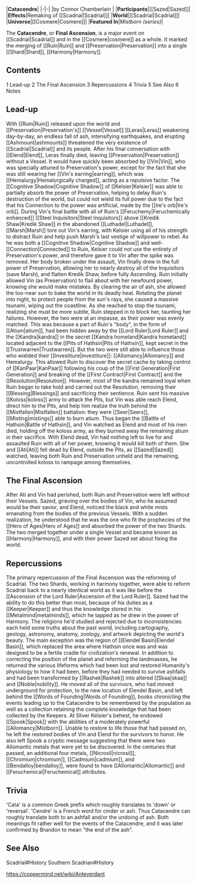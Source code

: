 |**Catacendre**|
|-|-|
|by  Connor Chamberlain |
|**Participants**|[[Sazed\|Sazed]]|
|**Effects**|Remaking of [[Scadrial\|Scadrial]]|
|**World**|[[Scadrial\|Scadrial]]|
|**Universe**|[[Cosmere\|Cosmere]]|
|**Featured In**|*Mistborn (series)*|

The **Catacendre**, or **Final Ascension**, is a major event on [[Scadrial\|Scadrial]] and in the [[Cosmere\|cosmere]] as a whole. It marked the merging of [[Ruin\|Ruin]] and [[Preservation\|Preservation]] into a single [[Shard\|Shard]], [[Harmony\|Harmony]].

## Contents

1 Lead-up
2 The Final Ascension
3 Repercussions
4 Trivia
5 See Also
6 Notes


## Lead-up
With [[Ruin\|Ruin]] released upon the world and [[Preservation\|Preservation's]] [[Vessel\|Vessel]] [[Leras\|Leras]] weakening day-by-day, an endless fall of ash, intensifying earthquakes, and erupting [[Ashmount\|ashmounts]] threatened the very existence of [[Scadrial\|Scadrial]] and its people.
After his final conversation with [[Elend\|Elend]], Leras finally died, leaving [[Preservation\|Preservation]] without a Vessel. It would have quickly been absorbed by [[Vin\|Vin]], who was specially attuned to Preservation's power, except for the fact that she was still wearing her [[Vin's earring\|earring]], which was [[Hemalurgy\|Hemalurgically charged]], acting as a repulsive factor. The [[Cognitive Shadow\|Cognitive Shadow]] of [[Kelsier\|Kelsier]] was able to partially absorb the power of Preservation, helping to delay Ruin's destruction of the world, but could not wield its full power due to the fact that his Connection to the power was artificial, made by the [[Ire's orb\|Ire's orb]].
During Vin's final battle with all of Ruin's [[Feruchemy\|Feruchemically enhanced]] [[Steel Inquisitors\|Steel Inquisitors]] above [[Kredik Shaw\|Kredik Shaw]] in the abandoned [[Luthadel\|Luthadel]], [[Marsh\|Marsh]] tore out Vin's earring, with Kelsier using all of his strength to distract Ruin and help push Marsh's last vestige of willpower to rebel. As he was both a [[Cognitive Shadow\|Cognitive Shadow]] and well-[[Connection\|Connected]] to Ruin, Kelsier could not use the entirety of Preservation's power, and therefore gave it to Vin after the spike was removed. Her body broken under the assault, Vin finally drew in the full power of Preservation, allowing her to nearly destroy all of the Inquisitors (save Marsh), and flatten Kredik Shaw, before fully Ascending.
Ruin initially allowed Vin (as Preservation) to flail about with her newfound power, knowing she would make mistakes. By clearing the air of ash, she allowed the too-near sun to bake the world in its deadly heat. Rotating the planet into night, to protect people from the sun's rays, she caused a massive tsunami, wiping out the coastline. As she reached to stop the tsunami, realizing she must be more subtle, Ruin stepped in to block her, taunting her failures. However, the two were at an impasse, as their power was evenly matched. This was because a part of Ruin's "body", in the form of [[Atium\|atium]], had been hidden away by the [[Lord Ruler\|Lord Ruler]] and the [[Kandra\|kandra]] in the secret [[Kandra homeland\|Kandra homeland]] located adjacent to the [[Pits of Hathsin\|Pits of Hathsin]], kept secret in the [[Trustwarren\|Trustwarren]]. But the two were still able to influence those who wielded their [[Investiture\|investiture]]: [[Allomancy\|Allomancy]] and Hemalurgy. This allowed Ruin to discover the secret cache by taking control of [[KanPaar\|KanPaar]] following his coup of the [[First Generation\|First Generation]] and breaking of the [[First Contract\|First Contract]] and the [[Resolution\|Resolution]]. However, most of the kandra remained loyal when Ruin began to take hold and carried out the Resolution, removing their [[Blessing\|Blessings]] and sacrificing their sentience.
Ruin sent his massive [[Koloss\|koloss]] army to attack the Pits, but Vin was able reach Elend, direct him to the Pits, and help him realize the truth behind the [[Mistfallen\|Mistfallen]] battalion: they were [[Seer\|Seers]], [[Misting\|mistings]] able to burn atium. Thus began the [[Battle of Hathsin\|Battle of Hathsin]], and Vin watched as Elend and most of his men died, holding off the koloss army, as they burned away the remaining atium in their sacrifice. With Elend dead, Vin had nothing left to live for and assaulted Ruin with all of her power, knowing it would kill both of them. She and [[Ati\|Ati]] fell dead by Elend, outside the Pits, as [[Sazed\|Sazed]] watched, leaving both Ruin and Preservation unheld and the remaining, uncontrolled koloss to rampage among themselves.

## The Final Ascension
After Ati and Vin had perished, both Ruin and Preservation were left without their Vessels. Sazed, grieving over the bodies of Vin, who he assumed would be their savior, and Elend, noticed the black and white mists emanating from the bodies of the previous Vessels. With a sudden realization, he understood that he was the one who fit the prophecies of the [[Hero of Ages\|Hero of Ages]] and absorbed the power of the two Shards. The two merged together under a single Vessel and became known as [[Harmony\|Harmony]], and with their power Sazed set about fixing the world.

## Repercussions
The primary repercussion of the Final Ascension was the reforming of Scadrial. The two Shards, working in harmony together, were able to reform Scadrial back to a nearly identical world as it was like before the [[Ascension of the Lord Ruler\|Ascension of the Lord Ruler]]. Sazed had the ability to do this better than most, because of his duties as a [[Keeper\|Keeper]] and thus the knowledge stored in his [[Metalmind\|metalminds]], which he tapped as he drew in the power of Harmony. The religions he'd studied and rejected due to inconsistencies each held some truths about the past world, including cartography, geology, astronomy, anatomy, zoology, and artwork depicting the world's beauty. The main exception was the region of [[Elendel Basin\|Elendel Basin]], which replaced the area where Hathsin once was and was designed to be a fertile cradle for civilization's renewal.
In addition to correcting the position of the planet and reforming the landmasses, he returned the various lifeforms which had been lost and restored Humanity's physiology to how it had been, before they had needed to survive ashfalls and had been transformed by [[Rashek\|Rashek]] into altered [[Skaa\|skaa]] and [[Noble\|nobility]]. He moved all of the survivors, who had moved underground for protection, to the new location of Elendel Basin, and left behind the [[Words of Founding\|Words of Founding]], books chronicling the events leading up to the Catacendre to be remembered by the population as well as a collection retaining the complete knowledge that had been collected by the Keepers.
At Sliver Kelsier's behest, he endowed [[Spook\|Spook]] with the abilities of a moderately powerful [[Allomancy\|Mistborn]]. Unable to restore to life those that had passed on, he left the restored bodies of Vin and Elend for the survivors to honor. He also left Spook a cryptic message suggesting that there were two Allomantic metals that were yet to be discovered. In the centuries that passed, an additional four metals, [[Nicrosil\|nicrosil]], [[Chromium\|chromium]], [[Cadmium\|cadmium]], and [[Bendalloy\|bendalloy]], were found to have [[Allomantic\|Allomantic]] and [[Feruchemical\|Feruchemical]] attributes.

## Trivia
'Cata' is a common Greek prefix which roughly translates to 'down' or 'reversal'. 'Cendre' is a French word for cinder or ash. Thus Catacendre can roughly translate both to an ashfall and/or the undoing of ash. Both meanings fit rather well for the events of the Catacendre, and it was later confirmed by Brandon to mean "the end of the ash".

## See Also
Scadrial#History
Southern Scadrian#History


https://coppermind.net/wiki/Anteverdant